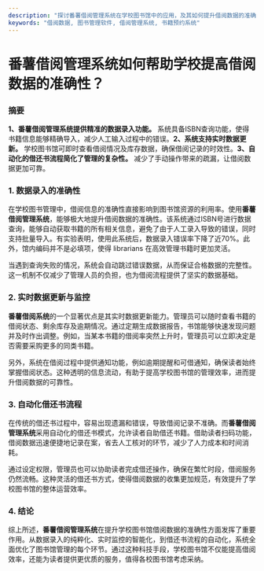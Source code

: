 ```yaml
---
description: "探讨番薯借阅管理系统在学校图书馆中的应用，及其如何提升借阅数据的准确性和效率。"
keywords: "借阅数据, 图书管理软件, 借阅管理系统, 书籍预约系统"
---
```

# 番薯借阅管理系统如何帮助学校提高借阅数据的准确性？

### 摘要

**1、番薯借阅管理系统提供精准的数据录入功能。** 系统具备ISBN查询功能，使得书籍信息能够精确导入，减少人工输入过程中的错误。**2、系统支持实时数据更新。** 学校图书馆可即时查看借阅情况及库存数据，确保借阅记录的时效性。**3、自动化的借还书流程简化了管理的复杂性。** 减少了手动操作带来的疏漏，让借阅数据更加可靠。

### 1. 数据录入的准确性

在学校图书管理中，借阅信息的准确性直接影响到图书馆资源的利用率。使用**番薯借阅管理系统**，能够极大地提升借阅数据的准确性。该系统通过ISBN号进行数据查询，能够自动获取书籍的所有相关信息，避免了由于人工录入导致的错误，同时支持批量导入。有实验表明，使用此系统后，数据录入错误率下降了近70%。此外，馆内编码并不是必填项，使得 librarians 在高效管理书籍时更加灵活。

当遇到查询失败的情况，系统会自动跳过错误数据，从而保证合格数据的完整性。这一机制不仅减少了管理人员的负担，也为借阅流程提供了坚实的数据基础。

### 2. 实时数据更新与监控

**番薯借阅系统**的一个显著优点是其实时数据更新能力。管理员可以随时查看书籍的借阅状态、剩余库存及逾期情况。通过定期生成数据报告，书馆能够快速发现问题并及时作出调整。例如，当某本书籍的借阅率突然上升时，管理员可以立即决定是否需要采购更多的同类书籍。

另外，系统在借阅过程中提供通知功能，例如逾期提醒和可借通知，确保读者始终掌握借阅状态。这种透明的信息流动，有助于提高学校图书馆的管理效率，进而提升借阅数据的可靠性。

### 3. 自动化借还书流程

在传统的借还书过程中，容易出现遗漏和错误，导致借阅记录不准确。而**番薯借阅管理系统**采用自动化的借还书模式，允许读者自助借还书籍。借助读者扫码功能，借阅数据迅速便捷地记录在案，省去人工核对的环节，减少了人力成本和时间消耗。

通过设定权限，管理员也可以协助读者完成借还操作，确保在繁忙时段，借阅服务仍然流畅。这种灵活的借还书方式，使得借阅数据的收集更加规范，有效提升了学校图书馆的整体运营效率。

### 4. 结论

综上所述，**番薯借阅管理系统**在提升学校图书馆借阅数据的准确性方面发挥了重要作用。从数据录入的纯粹化、实时监控的智能化，到借还书流程的自动化，系统全面优化了图书馆管理的每个环节。通过这种科技手段，学校图书馆不仅能提高借阅效率，还能为读者提供更优质的服务，值得各校图书馆考虑采纳。
